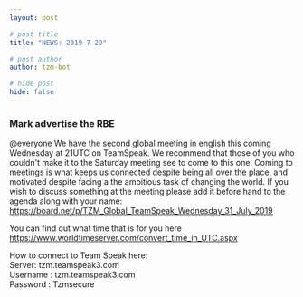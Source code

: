 ```yaml
---
layout: post

# post title
title: "NEWS: 2019-7-29"

# post author
author: tzm-bot

# hide post
hide: false
---
```


### Mark advertise the RBE

@​everyone  We have the second global meeting in english this coming Wednesday at 21UTC on TeamSpeak. We recommend that those of you who couldn't make it to the Saturday meeting see to come to this one. Coming to meetings is what keeps us connected despite being all over the place, and motivated despite facing a the ambitious task of changing the world.  If you wish to discuss something at the meeting please add it before hand to the agenda along with your name: https://board.net/p/TZM_Global_TeamSpeak_Wednesday_31_July_2019  
  
You can find out what time that is for you here https://www.worldtimeserver.com/convert_time_in_UTC.aspx  
  
How to connect to Team Speak here:   
Server: tzm.teamspeak3.com   
Username : tzm.teamspeak3.com  
Password : Tzmsecure  


